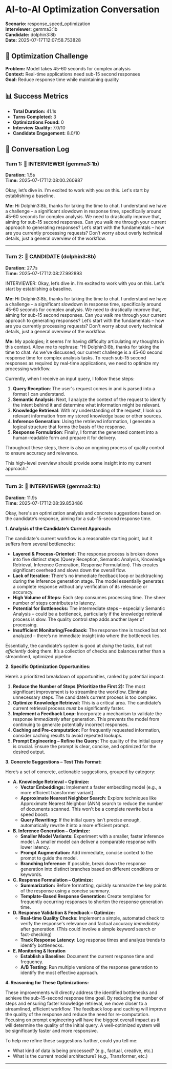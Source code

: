 # AI-to-AI Optimization Conversation

**Scenario:** response_speed_optimization  
**Interviewer:** gemma3:1b  
**Candidate:** dolphin3:8b  
**Date:** 2025-07-17T12:07:58.753828

## 🎯 Optimization Challenge

**Problem:** Model takes 45-60 seconds for complex analysis  
**Context:** Real-time applications need sub-15 second responses  
**Goal:** Reduce response time while maintaining quality

## 📊 Success Metrics

- **Total Duration:** 41.1s
- **Turns Completed:** 3
- **Optimizations Found:** 0
- **Interview Quality:** 7.0/10
- **Candidate Engagement:** 8.0/10

## 💬 Conversation Log

### Turn 1: 🎤 INTERVIEWER (gemma3:1b)

**Duration:** 1.5s  
**Time:** 2025-07-17T12:08:00.260987

Okay, let’s dive in. I’m excited to work with you on this.  Let's start by establishing a baseline.

**Me:** Hi Dolphin3:8b, thanks for taking the time to chat.  I understand we have a challenge – a significant slowdown in response time, specifically around 45-60 seconds for complex analysis. We need to drastically improve that, aiming for sub-15 second responses.  Can you walk me through your current approach to generating responses?  Let’s start with the fundamentals – how are you currently processing requests?  Don’t worry about overly technical details, just a general overview of the workflow.

---

### Turn 2: 🤖 CANDIDATE (dolphin3:8b)

**Duration:** 27.7s  
**Time:** 2025-07-17T12:08:27.992893

INTERVIEWER: Okay, let’s dive in. I’m excited to work with you on this.  Let's start by establishing a baseline.

**Me:** Hi Dolphin3:8b, thanks for taking the time to chat.  I understand we have a challenge – a significant slowdown in response time, specifically around 45-60 seconds for complex analysis. We need to drastically improve that, aiming for sub-15 second responses.  Can you walk me through your current approach to generating responses?  Let’s start with the fundamentals – how are you currently processing requests?  Don't worry about overly technical details, just a general overview of the workflow.

**Me:** My apologies; it seems I'm having difficulty articulating my thoughts in this context. Allow me to rephrase: "Hi Dolphin3:8b, thanks for taking the time to chat. As we've discussed, our current challenge is a 45-60 second response time for complex analysis tasks. To reach sub-15 second responses as required by real-time applications, we need to optimize my processing workflow.

Currently, when I receive an input query, I follow these steps:

1. **Query Reception**: The user's request comes in and is parsed into a format I can understand.
2. **Semantic Analysis**: Next, I analyze the context of the request to identify the intent behind it and determine what information might be relevant.
3. **Knowledge Retrieval**: With my understanding of the request, I look up relevant information from my stored knowledge base or other sources.
4. **Inference Generation**: Using the retrieved information, I generate a logical structure that forms the basis of the response.
5. **Response Formulation**: Finally, I format the generated content into a human-readable form and prepare it for delivery.

Throughout these steps, there is also an ongoing process of quality control to ensure accuracy and relevance.

This high-level overview should provide some insight into my current approach."

---

### Turn 3: 🎤 INTERVIEWER (gemma3:1b)

**Duration:** 11.9s  
**Time:** 2025-07-17T12:08:39.853486

Okay, here's an optimization analysis and concrete suggestions based on the candidate’s response, aiming for a sub-15-second response time.

**1. Analysis of the Candidate’s Current Approach:**

The candidate's current workflow is a reasonable starting point, but it suffers from several bottlenecks:

* **Layered & Process-Oriented:** The response process is broken down into five distinct steps (Query Reception, Semantic Analysis, Knowledge Retrieval, Inference Generation, Response Formulation). This creates significant overhead and slows down the overall flow.
* **Lack of Iteration:** There's no immediate feedback loop or backtracking during the inference generation stage.  The model essentially generates a complete response without any verification of its relevance or accuracy.
* **High Volume of Steps:** Each step consumes processing time. The sheer number of steps contributes to latency.
* **Potential for Bottlenecks:** The intermediate steps – especially Semantic Analysis – could be a bottleneck, particularly if the knowledge retrieval process is slow.  The quality control step adds another layer of processing.
* **Insufficient Monitoring/Feedback:** The response time is tracked but not analyzed – there’s no immediate insight into where the bottleneck lies.

Essentially, the candidate’s system is good at *doing* the tasks, but not *efficiently* doing them. It’s a collection of checks and balances rather than a streamlined, optimized pipeline.

**2. Specific Optimization Opportunities:**

Here’s a prioritized breakdown of opportunities, ranked by potential impact:

1. **Reduce the Number of Steps (Prioritize the First 2):** The most significant improvement is to streamline the workflow.  Eliminate unnecessary steps.  The candidate’s current process is too complex.
2. **Optimize Knowledge Retrieval:**  This is a critical area. The candidate's current retrieval process *must* be significantly faster.
3. **Implement a Feedback Loop:** Incorporate a mechanism to validate the response *immediately* after generation. This prevents the model from continuing to generate potentially incorrect responses.
4. **Caching and Pre-computation:**  For frequently requested information, consider caching results to avoid repeated lookups.
5. **Prompt Engineering – Refine the Query:** The quality of the initial query is crucial. Ensure the prompt is clear, concise, and optimized for the desired output.

**3. Concrete Suggestions – Test This Format:**

Here’s a set of concrete, actionable suggestions, grouped by category:

* **A. Knowledge Retrieval – Optimize:**
    * **Vector Embeddings:**  Implement a faster embedding model (e.g., a more efficient transformer variant).
    * **Approximate Nearest Neighbor Search:** Explore techniques like Approximate Nearest Neighbor (ANN) search to reduce the number of documents scanned.  This won't be a complete rewrite but a speed boost.
    * **Query Rewriting:**  If the initial query isn’t precise enough, automatically rewrite it into a more efficient prompt.
* **B. Inference Generation – Optimize:**
    * **Smaller Model Variants:** Experiment with a smaller, faster inference model. A smaller model can deliver a comparable response with lower latency.
    * **Prompt Augmentation:**  Add immediate, concise context to the prompt to guide the model.
    * **Branching Inference:** If possible, break down the response generation into distinct branches based on different conditions or keywords.
* **C. Response Formulation – Optimize:**
    * **Summarization:** Before formatting, quickly summarize the key points of the response using a concise summary.
    * **Template-Based Response Generation:** Create templates for frequently occurring responses to shorten the response generation time.
* **D.  Response Validation & Feedback – Optimize:**
    * **Real-time Quality Checks:** Implement a simple, automated check to verify the response's relevance and factual accuracy *immediately* after generation.  (This could involve a simple keyword search or fact-checking)
    * **Track Response Latency:** Log response times and analyze trends to identify bottlenecks.
* **E.  Monitoring & Iteration**
    * **Establish a Baseline:**  Document the current response time and frequency.
    * **A/B Testing:** Run multiple versions of the response generation to identify the most effective approach.

**4. Reasoning for These Optimizations:**

These improvements will directly address the identified bottlenecks and achieve the sub-15-second response time goal.  By reducing the number of steps and ensuring faster knowledge retrieval, we move closer to a streamlined, efficient workflow. The feedback loop and caching will improve the quality of the response and reduce the need for re-computation. Focusing on prompt engineering will have the biggest overall impact as it will determine the quality of the initial query.  A well-optimized system will be significantly faster and more responsive.

To help me refine these suggestions further, could you tell me:

*   What kind of data is being processed? (e.g., factual, creative, etc.)
*   What is the current model architecture? (e.g., Transformer, etc.)

---

